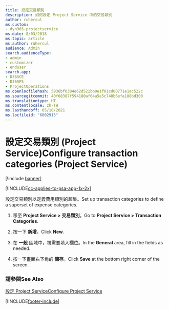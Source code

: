 ```yaml
---
title: 設定交易類別
description: 如何設定 Project Service 中的交易類別
author: ruhercul
ms.custom:
- dyn365-projectservice
ms.date: 8/03/2018
ms.topic: article
ms.author: ruhercul
audience: Admin
search.audienceType:
- admin
- customizer
- enduser
search.app:
- D365CE
- D365PS
- ProjectOperations
ms.openlocfilehash: 5936bf0384e62d522bb9e1f01cd00771e1ac522c
ms.sourcegitcommit: 40f68387f594180af64a5e5c748b6efa188bd300
ms.translationtype: HT
ms.contentlocale: zh-TW
ms.lasthandoff: 05/10/2021
ms.locfileid: "6002915"
---
```

# <a name="configure-transaction-categories-project-service"></a><span data-ttu-id="48685-103">設定交易類別 (Project Service)</span><span class="sxs-lookup"><span data-stu-id="48685-103">Configure transaction categories (Project Service)</span></span>

[!include [banner](../includes/psa-now-project-operations.md)]

[!INCLUDE[cc-applies-to-psa-app-1x-2x](../includes/cc-applies-to-psa-app-1x-2x.md)]

<span data-ttu-id="48685-104">設定交易類別以定義費用類別的超集。</span><span class="sxs-lookup"><span data-stu-id="48685-104">Set up transaction categories to define a superset of expense categories.</span></span>  
  
1.  <span data-ttu-id="48685-105">移至 **Project Service > 交易類別**。</span><span class="sxs-lookup"><span data-stu-id="48685-105">Go to **Project Service > Transaction Categories**.</span></span>  
  
2.  <span data-ttu-id="48685-106">按一下 **新增**。</span><span class="sxs-lookup"><span data-stu-id="48685-106">Click **New**.</span></span>  
  
3.  <span data-ttu-id="48685-107">在 **一般** 區域中，視需要填入欄位。</span><span class="sxs-lookup"><span data-stu-id="48685-107">In the **General** area, fill in the fields as needed.</span></span>  
  
4.  <span data-ttu-id="48685-108">按一下畫面右下角的 **儲存**。</span><span class="sxs-lookup"><span data-stu-id="48685-108">Click **Save** at the bottom right corner of the screen.</span></span>  
  
### <a name="see-also"></a><span data-ttu-id="48685-109">請參閱</span><span class="sxs-lookup"><span data-stu-id="48685-109">See Also</span></span>  
 [<span data-ttu-id="48685-110">設定 Project Service</span><span class="sxs-lookup"><span data-stu-id="48685-110">Configure Project Service</span></span>](../psa/configure.md)


[!INCLUDE[footer-include](../includes/footer-banner.md)]